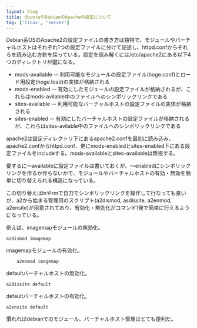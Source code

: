 ```yaml
---
layout: blog
title: UbuntuやDebianのApacheの設定について
tag: ['linux', 'server']
---
```




Debian系OSのApache2の設定ファイルの書き方は独特で、モジュールやバーチャルホストはそれぞれ1つの設定ファイルに分けて記述し、httpd.confからそれらを読み込む方針を採っている。設定を読み解くには/etc/apache2にある以下4つのディレクトリが鍵になる。

- mods-available -- 利用可能なモジュールの設定ファイル(hoge.conf)とロード用設定(hoge.load)の実体が格納される
- mods-enabled -- 有効にしたモジュールの設定ファイルが格納されるが、これらはmods-avilable中のファイルへのシンボリックリンクである
- sites-available -- 利用可能なバーチャルホストの設定ファイルの実体が格納される
- sites-enabled -- 有効にしたバーチャルホストの設定ファイルが格納されるが、これらはsites-avilable中のファイルへのシンボリックリンクである

apache2は設定ディレクトリ下にあるapache2.confを最初に読み込み、apache2.confからhttpd.conf、更にmods-enabledとsites-enabled下にある設定ファイルをincludeする。mods-availableとsites-availableは無視する。

要するに〜availableに設定ファイルは書いておくが、〜enabledにシンボリックリンクを作るか作らないかで、モジュールやバーチャルホストの有効・無効を簡単に切り替えられる構造になっている。

この切り替えはlnやrmで自力でシンボリックリンクを操作して行なっても良いが、a2から始まる管理用のスクリプト(a2dismod, asdissite, a2enmod, a2ensite)が用意されており、有効化・無効化がコマンド1発で簡単に行えるようになっている。

例えば、imagemapモジュールの無効化。

    a2dismod imagemap

imagemapモジュールの有効化。

		a2enmod imagemap

defaultバーチャルホストの無効化。

    a2dissite default

defaultバーチャルホストの有効化。

    a2ensite default

慣れればdebianでのモジュール、バーチャルホスト管理はとても便利だ。
